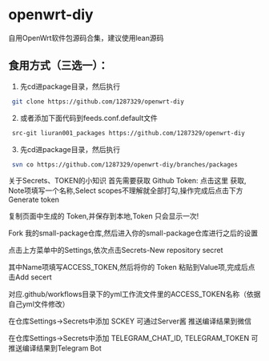 # openwrt-diy
自用OpenWrt软件包源码合集，建议使用lean源码

## 食用方式（三选一）：

1. 先cd进package目录，然后执行
```bash
 git clone https://github.com/1287329/openwrt-diy
```
2. 或者添加下面代码到feeds.conf.default文件
```bash
 src-git liuran001_packages https://github.com/1287329/openwrt-diy
```
3. 先cd进package目录，然后执行
```bash
 svn co https://github.com/1287329/openwrt-diy/branches/packages
```

关于Secrets、TOKEN的小知识
首先需要获取 Github Token: 点击这里 获取,
Note项填写一个名称,Select scopes不理解就全部打勾,操作完成后点击下方Generate token

复制页面中生成的 Token,并保存到本地,Token 只会显示一次!

Fork 我的small-package仓库,然后进入你的small-package仓库进行之后的设置

点击上方菜单中的Settings,依次点击Secrets-New repository secret

其中Name项填写ACCESS_TOKEN,然后将你的 Token 粘贴到Value项,完成后点击Add secert

对应.github/workflows目录下的yml工作流文件里的ACCESS_TOKEN名称（依据自己yml文件修改）

在仓库Settings->Secrets中添加 SCKEY 可通过Server酱 推送编译结果到微信

在仓库Settings->Secrets中添加 TELEGRAM_CHAT_ID, TELEGRAM_TOKEN 可推送编译结果到Telegram Bot
